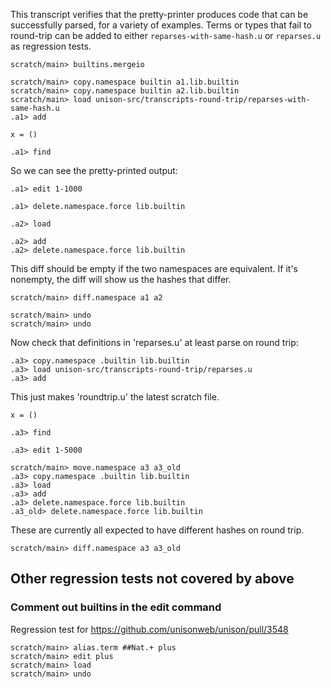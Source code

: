 This transcript verifies that the pretty-printer produces code that can be successfully parsed, for a variety of examples. Terms or types that fail to round-trip can be added  to either `reparses-with-same-hash.u` or `reparses.u` as regression tests.

```ucm:hide
scratch/main> builtins.mergeio
```

```ucm:hide
scratch/main> copy.namespace builtin a1.lib.builtin
scratch/main> copy.namespace builtin a2.lib.builtin
scratch/main> load unison-src/transcripts-round-trip/reparses-with-same-hash.u
.a1> add
```

```unison
x = ()
```

```ucm:hide
.a1> find
```

So we can see the pretty-printed output:

```ucm
.a1> edit 1-1000
```

```ucm:hide
.a1> delete.namespace.force lib.builtin
```

```ucm:hide
.a2> load
```

```ucm:hide
.a2> add
.a2> delete.namespace.force lib.builtin
```

This diff should be empty if the two namespaces are equivalent. If it's nonempty, the diff will show us the hashes that differ.

```ucm:error
scratch/main> diff.namespace a1 a2
```

```ucm:hide
scratch/main> undo
scratch/main> undo
```

Now check that definitions in 'reparses.u' at least parse on round trip:

```ucm:hide
.a3> copy.namespace .builtin lib.builtin
.a3> load unison-src/transcripts-round-trip/reparses.u
.a3> add
```

This just makes 'roundtrip.u' the latest scratch file.

```unison:hide
x = ()
```

```ucm:hide
.a3> find
```

```ucm
.a3> edit 1-5000
```

```ucm:hide
scratch/main> move.namespace a3 a3_old
.a3> copy.namespace .builtin lib.builtin
.a3> load
.a3> add
.a3> delete.namespace.force lib.builtin
.a3_old> delete.namespace.force lib.builtin
```

These are currently all expected to have different hashes on round trip.

```ucm
scratch/main> diff.namespace a3 a3_old
```

## Other regression tests not covered by above

### Comment out builtins in the edit command

Regression test for https://github.com/unisonweb/unison/pull/3548

```ucm:hide
scratch/main> alias.term ##Nat.+ plus
scratch/main> edit plus
scratch/main> load
scratch/main> undo
```
